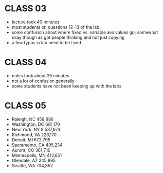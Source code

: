 # CLASS 03

- lecture took 40 minutes
- most students on questions 12-13 of the lab
- some confusion about where fixed vs. variable aes
values go; somewhat okay though as got people thinking
and not just copying
- a few typos in lab need to be fixed

# CLASS 04

- notes took about 35 minutes
- not a lot of confusion generally
- some students have not been keeping up with the labs

# CLASS 05

- Raleigh, NC        458,880
- Washington, DC     681,170
- New York, NY     8,537,673
- Richmond, VA       223,170
- Detroit, MI        672,795
- Sacramento, CA     495,234
- Aurora, CO         361,710
- Minneapolis, MN    413,651
- Glendale, AZ       245,895
- Seattle, WA        704,352
